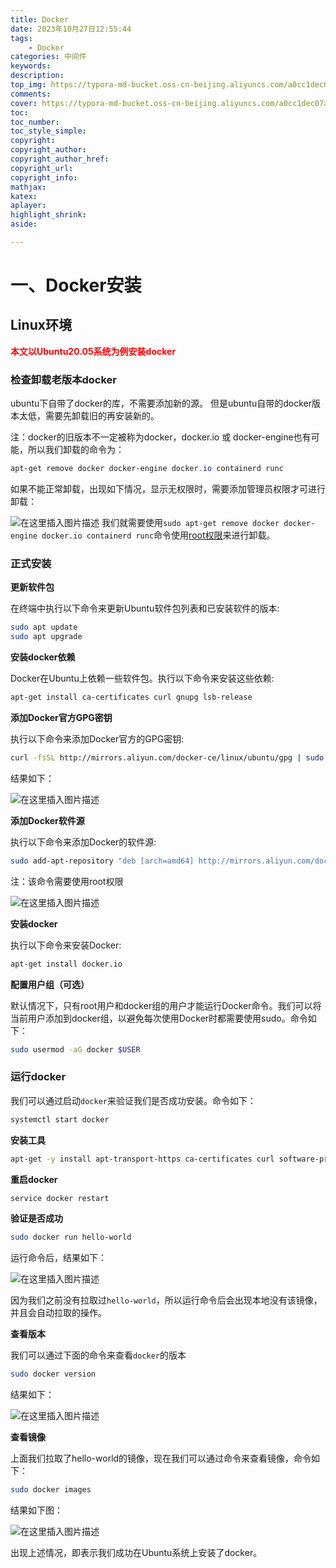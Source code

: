 ```yaml
---
title: Docker
date: 2023年10月27日12:55:44
tags: 
    - Docker
categories: 中间件
keywords: 
description:
top_img: https://typora-md-bucket.oss-cn-beijing.aliyuncs.com/a0cc1dec07a243808bcd51a54425e89a.png
comments:
cover: https://typora-md-bucket.oss-cn-beijing.aliyuncs.com/a0cc1dec07a243808bcd51a54425e89a.png
toc:
toc_number:
toc_style_simple:
copyright:
copyright_author:
copyright_author_href:
copyright_url:
copyright_info:
mathjax:
katex:
aplayer:
highlight_shrink:
aside:

---
```


<meta name="referrer" content="no-referrer"/>

# 一、Docker安装

## Linux环境

<font color='red'>**本文以Ubuntu20.05系统为例安装docker**</font>

### 检查卸载老版本docker

ubuntu下自带了docker的库，不需要添加新的源。
但是ubuntu自带的docker版本太低，需要先卸载旧的再安装新的。

注：docker的旧版本不一定被称为docker，docker.io 或 docker-engine也有可能，所以我们卸载的命令为：

```powershell
apt-get remove docker docker-engine docker.io containerd runc
```

如果不能正常卸载，出现如下情况，显示无权限时，需要添加管理员权限才可进行卸载：

![在这里插入图片描述](https://img-blog.csdnimg.cn/f0c4d4ec2b57475a820c3031e4645b05.png)
我们就需要使用`sudo apt-get remove docker docker-engine docker.io containerd runc`命令使用[root权限](https://so.csdn.net/so/search?q=root权限&spm=1001.2101.3001.7020)来进行卸载。

### 正式安装

**更新软件包**

在终端中执行以下命令来更新Ubuntu软件包列表和已安装软件的版本:

```bash
sudo apt update
sudo apt upgrade
```

**安装docker依赖**

Docker在Ubuntu上依赖一些软件包。执行以下命令来安装这些依赖:

```bash
apt-get install ca-certificates curl gnupg lsb-release
```

**添加Docker官方GPG密钥**

执行以下命令来添加Docker官方的GPG密钥:

```bash
curl -fsSL http://mirrors.aliyun.com/docker-ce/linux/ubuntu/gpg | sudo apt-key add -
```

结果如下：

![在这里插入图片描述](https://img-blog.csdnimg.cn/823b3a9fcf314de380b686071f385f9a.png)

**添加Docker软件源**

执行以下命令来添加Docker的软件源:

```bash
sudo add-apt-repository "deb [arch=amd64] http://mirrors.aliyun.com/docker-ce/linux/ubuntu $(lsb_release -cs) stable"
```

注：该命令需要使用root权限

![在这里插入图片描述](https://img-blog.csdnimg.cn/d714625bc7394baf8f6d534ca3a69252.png)

**安装docker**

执行以下命令来安装Docker:

```bash
apt-get install docker.io
```

**配置用户组（可选）**

默认情况下，只有root用户和docker组的用户才能运行Docker命令。我们可以将当前用户添加到docker组，以避免每次使用Docker时都需要使用sudo。命令如下：

```bash
sudo usermod -aG docker $USER
```

### 运行docker

我们可以通过启动`docker`来验证我们是否成功安装。命令如下：

```bash
systemctl start docker
```

**安装工具**

```bash
apt-get -y install apt-transport-https ca-certificates curl software-properties-common
```

**重启docker**

```bash
service docker restart
```

**验证是否成功**

```bash
sudo docker run hello-world
```

运行命令后，结果如下：

![在这里插入图片描述](https://img-blog.csdnimg.cn/52fc9e6c6cc74cb9a5ff590a8761f6e1.png)

因为我们之前没有拉取过`hello-world`，所以运行命令后会出现本地没有该镜像，并且会自动拉取的操作。

**查看版本**

我们可以通过下面的命令来查看`docker`的版本

```bash
sudo docker version
```

结果如下：

![在这里插入图片描述](https://img-blog.csdnimg.cn/c4cc99c53bc44b9080e11957c095c613.png)

**查看镜像**

上面我们拉取了hello-world的镜像，现在我们可以通过命令来查看镜像，命令如下：

```bash
sudo docker images  
```

结果如下图：

![在这里插入图片描述](https://img-blog.csdnimg.cn/9703513287ab4a3cbf6dfcf0349aaada.png)

出现上述情况，即表示我们成功在Ubuntu系统上安装了docker。

